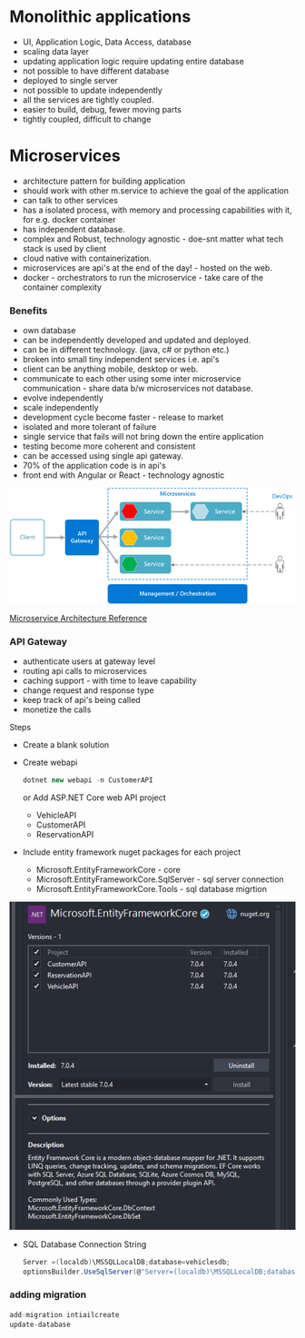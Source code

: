 # Monolithic applications
- UI, Application Logic, Data Access, database
- scaling data layer
- updating application logic require updating entire database
- not possible to have different database
- deployed to single server
- not possible to update independently
- all the services are tightly coupled.
- easier to build, debug, fewer moving parts
- tightly coupled, difficult to change


# Microservices
- architecture pattern for building application
- should work with other m.service to achieve the goal of the application
- can talk to other services
- has a isolated process, with memory and processing capabilities with it, for e.g. docker container
- has independent database.
- complex and Robust, technology agnostic - doe-snt matter what tech stack is used by client
- cloud native with containerization.
- microservices are api's at the end of the day! - hosted on the web. 
- docker - orchestrators to run the microservice - take care of the container complexity

### Benefits
- own database 
- can be independently developed and updated and deployed.
- can be in different technology. (java, c# or python etc.)
- broken into small tiny independent services i.e. api's
- client can be anything mobile, desktop or web.
- communicate to each other using some inter microservice communication - share data b/w microservices not database.
- evolve independently
- scale independently
- development cycle become faster - release to market
- isolated and more tolerant of failure
- single service that fails will not bring down the entire application
- testing become more coherent and consistent
- can be accessed using single api gateway.
- 70% of the application code is in api's
- front end with Angular or React - technology agnostic
  
![Microservice](docs/microservices-logical.png)  

[Microservice Architecture Reference](https://learn.microsoft.com/en-us/azure/architecture/microservices/)

### API Gateway
- authenticate users at gateway level
- routing api calls to microservices
- caching support - with time to leave capability
- change request and response type
- keep track of api's being called
- monetize the calls


Steps
- Create a blank solution
- Create webapi 

  ```cs
  dotnet new webapi -n CustomerAPI
  ```

  or Add ASP.NET Core web API project
   - VehicleAPI
   - CustomerAPI
   - ReservationAPI
 - Include entity framework nuget packages for each project
   - Microsoft.EntityFrameworkCore - core
   - Microsoft.EntityFrameworkCore.SqlServer - sql server connection
   - Microsoft.EntityFrameworkCore.Tools - sql database migrtion

![Entity Framework Core db support](docs/2023-03-28%2014_47_48-CarDrivenApp%20-%20Microsoft%20Visual%20Studio.png)

- SQL Database Connection String
  
  ```cs
  Server =(localdb)\MSSQLLocalDB;database=vehiclesdb;
  optionsBuilder.UseSqlServer(@"Server=(localdb)\MSSQLLocalDB;database=vehiclesdb;");
  ```
 ### adding migration

 ```cs
 add-migration intiailcreate
 update-database
 ```
